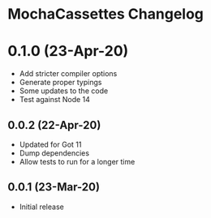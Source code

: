# MochaCassettes Changelog

# 0.1.0 (23-Apr-20)

* Add stricter compiler options
* Generate proper typings
* Some updates to the code
* Test against Node 14

## 0.0.2 (22-Apr-20)

* Updated for Got 11
* Dump dependencies
* Allow tests to run for a longer time

## 0.0.1 (23-Mar-20)

* Initial release
